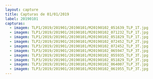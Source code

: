 ```yaml
---
layout: capture
title: Capturas de 01/01/2019
label: 20190101
capturas:
  - imagem: TLP1/2019/201901/20190101/M20190102_051639_TLP_1T.jpg
  - imagem: TLP1/2019/201901/20190101/M20190102_071232_TLP_1T.jpg
  - imagem: TLP1/2019/201901/20190101/M20190102_051829_TLP_1T.jpg
  - imagem: TLP2/2019/201901/20190101/M20190102_072452_TLP_2T.jpg
  - imagem: TLP3/2019/201901/20190101/M20190102_072452_TLP_3T.jpg
  - imagem: TLP3/2019/201901/20190101/M20190102_065947_TLP_3T.jpg
  - imagem: TLP3/2019/201901/20190101/M20190102_055935_TLP_3T.jpg
  - imagem: TLP3/2019/201901/20190101/M20190102_051829_TLP_3T.jpg
  - imagem: TLP3/2019/201901/20190101/M20190102_064007_TLP_3T.jpg
  - imagem: TLP3/2019/201901/20190101/M20190102_061955_TLP_3T.jpg
---
```

